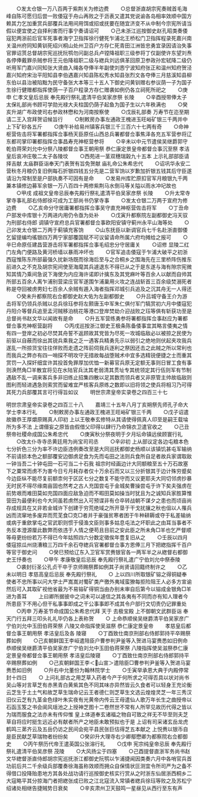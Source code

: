 <!-- { "loadSidebar": true } -->
　　○发太仓银一万八百两于紫荆关为修边费
　　○总督浙直胡宗宪奏贼首毛海峰自陈可愿归后尝一败倭寇于舟山再败之于沥表又遣其党说谕各岛相率效顺中国方赖其力乞加重赏兵部覆兵法用间用饵或招或抚要在随宜济变不从中制今宗宪所请当假以便宜使之自择利害而行事宁奏请诏可
　　○己未浙江巡按御史赵孔昭类奏倭寇犯两浙前后官军死事者海宁卫指挥徐行健死乍浦北王桥松门卫指挥程录死嘉兴南关温州府同知黄钏死绍兴桐山处州卫百户方存仁死青田江洲皆忠勇宜录因请治失事官罪诏贳总督胡宗宪巡抚阮鹗勿问副总兵卢镗降祖职三级参将丁仅副使许东望刘焘各停俸戴罪杀贼参将王元伯降祖职二级与緫兵刘远俱革回原卫参政孙宏轼降二级仍听用军门嘉兴同知张大贤曲入绳各夺俸半年副使刘悫宁波知府张正和温州知府贺泾嘉兴知府宋治平阳知县李伯遇嘉兴知县陈松秀水知县张烈文各夺俸三月慈溪知县柳东伯以县治被陷黜为民守备张大本等三十五人下御史问黄钏赠右参议荫一子为国子生徐行健赠都指挥使荫一子百户程录方存仁赠袭如例仍各立祠死所祀之
　　○庚申  仁孝文皇后忌辰  奉先殿行祭礼遣清平伯吴家彦祭  长陵
　　○辛酉授带俸太子太保礼部尚书顾可学勋光禄大夫柱国仍荫子起鱼为国子生以六年秩满也
　　○癸亥升湖广布政使司右参政林懋和为河南按察使
　　○戊辰礼部奏  万寿节在迩至期请二王入宫拜贺诏候旨行
　　○制敕房办事左通政王槐进玉旺峪矿银三千两并中上下矿砂各五斤
　　○庚午补给易州镇客兵银三千三百六十七两有奇
　　○命神枢营佐击将军署都指挥佥事杨天臣原任山西总兵署都督佥事焦泽各充五军营参将辽东都司掌印署都指挥佥事昌寿充神枢营参将
　　○辛未以中元节遣侯吴继爵郭守乾伯蒋荣刘允中分祭八陵都督佥事王朝用祭  恭仁康定景皇帝都督佥事沉至祭  孝洁皇后哀冲庄敬二太子各陵坟
　　○西苑进一茎双穗瑞榖九十五本  上示礼部部臣请择吉献  太庙群臣诣奉天门表贺有旨免贺献  庙礼命公朱希忠代
　　○诏巩华永安二营秋冬月粮仍复旧例每石折银四钱五分先是二营军饷以岁歉加折银五钱其后守臣遂请沿为常制至是户部执奏不可因有是命
　　○发易州库贮原扣官军月粮银九千两兼本镇修边募军余银一万八百四十两修紫荆马水倒马等关隘以雨水冲圮故也
　　○甲戌  成祖文皇帝忌辰奉先殿行祭礼遣清平伯吴家彦祭  长陵
　　○升太常寺掌寺事礼部右侍郎徐可成为工部尚书仍掌寺事
　　○发太仓银二万两于宣府为修边费
　　○乙亥命分守居庸署都指挥佥事吴守直充神枢营佐击将军
　　○丁丑命户部发中库银十万两进内用仍令亟为处补
　　○戊寅升都察院左副都御史冯天驭为刑部右侍郎  调镇守宣府总兵官署都督佥事欧阳安镇守蓟州永平山海等处
　　○己卯发太仓银二万两于蓟镇充客饷
　　○山东抚臣以新调官兵七千名赴浙直御倭乞留提编均徭银四万两宁家部覆国赋不可议留请命所属六府均摊给之报可
　　○辛巳命原任建昌营游击将军署都指挥佥事毛绍忠分守居庸关
　　○诏修  显陵二红门左角门便路及黄河桥墙以暴雨冲坏也
　　○官军追击倭寇于乍浦大破平之初浙西寇惟陈东所部最强久扰新场既而徐海后至与之合桐乡之围海先在三里桥阵伤推东前进久之不克及胡宗宪间使至海麾其兵遽退东不得已从之于是东遂与海有隙宗宪微知其情乃乘间急说下海使为内应海许诺即计擒东及其党麻叶等百余人以献而自帅其所部五百余人离乍浦别营梁庄官军遂围乍浦巢用火攻之连战斩首三百余级焚溺死者称是夺回被虏男妇七百余人余贼有遁入海者指挥邓城引兵追及之沉其舟无一人得还
　　○癸未升都察院右佥都御史赵大佑为左副都御史
　　○升吕城守备王介为游击将军仍领兵杀贼以总兵徐珏参将左颢唐玉中军朱仁俱付军门犒赏初六月中倭寇犯丹阳介等督兵追至孟河贼移泊桃花等港口登岸焚劫介迎战败之珏等俱有斩获功至是总督尚书赵文华以闻故有是命
　　○升五军营练勇参将署都指挥佥事赵应为署都督佥事充神枢营副将
　　○丙戌巡按浙江御史王极条陈备倭事宜其略言倭夷之情有四一登岸之初必尽焚其舟誓不返顾故其党皆为尽死一攻城临敌必以被掠之民使为前驱以自蔽而徐出其锐兵乘我之乏一遇客兵精勇先示以弱引之绝地则伏起夹攻我兵遂乱一所掠货宝往往佯败而走遗之阵前伺我兵逐利之祭因还击之此贼之所以常利也而我兵之弊亦有四一哨探不明攻守无措故每战堕贼术中宜多选精锐便捷之士而重其赏罚一入探奸细宜许其投首免罪厚加优恤一新募官兵原无定额无事则日冒工食有事则涣然角□羊散宜将见在水陆官兵汰其老弱清其贯址专其统领定其行伍则军有节制遇敌不乱一调来客兵多非旧练止招集四散以足其数而领兵者又非原管主帅故临敌则图利而轻进遇急则索赏而留难宜严核客兵原练之数即以旧将领之使兵将相习乃可得其死力兵部覆其言可行得旨如议
　　明世宗肃皇帝实录卷之四百三十七


明世宗肃皇帝实录卷之四百三十八
　　嘉靖三十五年八月丁亥朔祭先师孔子命大学士李本行礼
　　○制敕房办事左通政王槐进王旺峪矿银三千两
　　○戊子诏遣故徽恭王厚爝原赐真人印初  上以王敬奉玄修特从其请使得佩真人印至是嗣王载埨所为多不法  上谓僣妄之原皆由假借父印得以肆行乃命锦衣卫遣官收之
　　○己丑祭帝社稷命成国公朱希忠代
　　○庚寅秋分祭夜明于夕月坛命镇远侯顾寰行礼
　　○改太仆寺寺丞黄廷用为尚宝司司丞
　　○辛卯初  上从部议定各边屯粮本色七分折色三分为率不许边臣违例奏改至是大同巡抚都御史杨顺以该镇饥甚屯军输纳不前请损本色之额部覆安边御虏足食为先而屯田之法则兵食所自足者故兵家谓取敌一钟当吾二十钟屯田一石可当二十石我  祖宗时经画边计大同额粮至五十万石故塞下之粟常而虏不为害今日亏月耗存者仅十万余石而又以三分折银其于边计殊穷蹙矣今边臣纵不能尽复前额柰何于区区七分之数复不能守而又议更耶夫大同切邻虏抄暴无时民不得尽缘南亩固也然考之古人充国尝屯于金城矣曹操尝屯于许下矣夫强虏在前势艰而难田莫如充国四面应敌急迫而不暇田莫如操当时犹且为之诚知兵家胜算惟营田为最便利也今大同虽若虏然出入可预谍非有仓卒转战朝不谋夕之患也而顷亩尚存成规具在又非若金城许下创建于穷荒绝域之所开垦于干戈扰攘之秋也伹以人罹兵凶而流窜地多废弃而荒芜食□克□者并于豪强贫寒者困于牛种耕耨或夺于私差输纳或病于重歛掌屯之官武职则惯于侵渔文臣则事多姑息屯法之坏职此之由耳当事者不务反本澄源厘此数弊而依违于人情之便苟且目前之安此臣之所未角□羊也乞严督顺等毋更纷纷若万不得已今年姑照四六分数定徵俟年豊复旧从之
　　○壬辰以四月倭寇掠瓜州烧漕粮三万四千余石夺緫兵官署都督佥事方恩俸三月下把緫指挥千百户等官于御史问
　　○癸巳预给辽东入卫官军赏赉银官各一两军半之从緫督右都御史王忬奏也
　　○甲午  孝康敬皇后忌辰  奉先殿行祭礼遣广宁伯刘允中祭泰陵
　　○袭封衍圣公孔贞干卒于京师赐祭葬如例其子尚贤请回籍终制许之
　　○乙未以明日  孝慈高皇后忌辰  奉先殿行祭礼
　　○  上以四川所取银矿镕之得铜疑奉使者不忠所事以问大学士严嵩嵩对蜀矿类产徼外夷域蛮獠每拒险阻王人必多方宣谕然后可入其取矿视他省最为不易镕矿得铜当由办别未审自后第今以镕成金银角□羊进为善耳
　　上曰卿所据彼中之词未可以遽信之其各夷有不同而亦有知人理者今所患臣下不用心但干私事事即成之干公事事即不成其令户部行文切责仍记罪重处
　　○丙申  万寿圣节命成国公朱希忠代拜  天于  去极宝殿  上不御朝文武群臣诣  奉天门行五拜三叩头礼礼毕仍各上表称贺
　　○  上命恭顺侯吴继爵清平伯吴家彦广宁伯刘允中玉田伯蒋荣祭  八陵又命指挥使吴滋祭  恭仁康定景皇帝
　　孝慈皇后都督佥事王朝用祭  孝洁皇后及各  陵寝
　　○丁酉致仕南京刑部右侍郎郭持平卒赐祭葬如例
　　○己亥朝鲜国王李峘遣陪臣户曹参判尹釜等入贺进马宴赉悉如旧例命恭顺侯吴继爵清平伯吴家彦广宁伯刘允中玉田伯蒋荣祭  八陵指挥使吴滋祭恭仁康定景皇帝都督佥事王朝用祭  孝洁皇后陵寝
　　○丁酉致仕南京刑部右侍郎郭持平卒赐祭葬如例
　　○己亥朝鲜国王李＜山宣＞遣陪臣□曹参判尹釜等入贺进马宴赉悉如旧例
　　○升右中允董份为翰林院学士
　　○壬寅举承恩大典于内殿停常封十四日
　　○  上问礼部古之用芝草入药者今产于何所求之可得否具以状对尚书吴山等对言草芝有赤黑青白黄紫其色不同其味亦异然皆云久食者可以轻身王充论衡云芝生于土土气和故芝草生瑞命记云王者德仁则芝草生文选云煌煌灵芝一年三秀汉旧仪云芝有九茎金色绿叶朱实夜有光黄帝内传云王母遣仙人歌万年长生之曲授帝以石函玉笈之书会阆风瑶池之上授神芝图十二卷然世不常有人所罕见故历代得之皆以为瑞而服食之法亦未有传仰惟  皇上体道奉玄诸福之物自可致之祥无不毕至则夫芝草自将应时挺生远近必有献者所产之地臣未敢预拟也于是  上诏有司采诸玄岳龙虎鹤鸣三苐齐云及五岳仍访之民间会宛平县民张巨估得芝五本献之  上悦赉以银币自是臣民献芝草瑞物者纷纷矣
　　○癸卯升大理寺右少卿鄢懋卿为都察院右佥都御史
　　○丙午祭历代帝王遣英国公张溶行礼
　　○戊申  宪宗纯皇帝忌辰  奉先殿行祭礼遣清平伯吴彦祭  茂陵
　　○大风扬尘于四塞
　　○己酉提督直浙军务尚书赵文华緫督浙直侍郎胡宗宪巡抚浙江都御史阮鹗以乍浦捷闻因类奏六月中各哨官兵首功前后共二千余级兵部覆奏徐海虽称效顺而拥众自保情状叵测宜令所司严为之备不得借口投降贻患地方其各处战功请行巡按御史核实行赏从之时浙东仙居浙西桐乡二大寇略平其分掠海门者把緫张成已败之江北寇流入常镇者緫兵徐珏等败之及苏松宁绍诸处相继告捷贼势日衰矣
　　○辛亥肃州卫天鼓鸣一星昼见从西行至东有声
